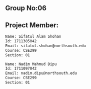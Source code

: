 ## Group No:06
## Project Member:
```bash
Name: Sifatul Alam Shohan
Id: 1711385042
Email: sifatul.shohan@northsouth.edu
Course: CSE299
Section: 01
```
```bash
Name: Nadim Mahmud Dipu
Id: 1711097042
Email: nadim.dipu@northsouth.edu
Course: CSE299
Section: 01
```